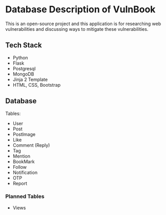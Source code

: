 # Database Description of VulnBook

This is an open-source project and this application is for researching web vulnerabilities and discussing ways to mitigate these vulnerabilities.

## Tech Stack
- Python
- Flask
- Postgresql
- MongoDB
- Jinja 2 Template
- HTML, CSS, Bootstrap

## Database
Tables:

- User
- Post
- PostImage
- Like
- Comment (Reply)
- Tag
- Mention
- BookMark
- Follow
- Notification
- OTP
- Report

### Planned Tables
- Views
